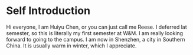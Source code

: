 # Self Introduction

Hi everyone, I am Huiyu Chen, or you can just call me Reese.
I deferred lat semester, so this is literally my first semester at W&M. I am really looking forward to going to the campus.
I am now in Shenzhen, a city in Southern China. It is usually warm in winter, which I appreciate.
